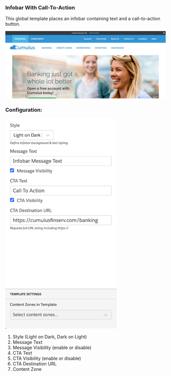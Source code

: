 ### Infobar With Call-To-Action

This global template places an infobar containing text and a call-to-action button.

![Infobar With Call-To-Action](template.png)

### Configuration:
<img src="config.png" alt="Infobar with Call-To-Action Configuration" width="350px"/>

1. Style (Light on Dark, Dark on Light)
2. Message Text
3. Message Visibility (enable or disable)
4. CTA Text
5. CTA Visibility (enable or disable)
6. CTA Destination URL
7. Content Zone